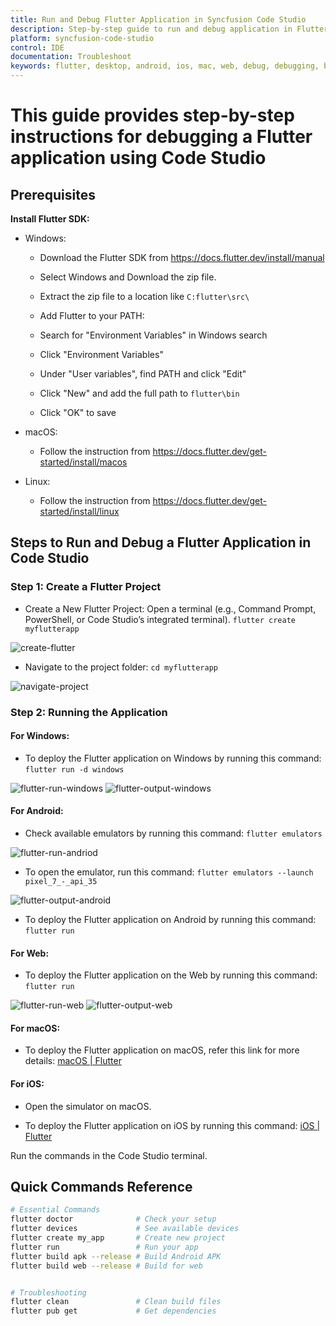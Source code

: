```yaml
---
title: Run and Debug Flutter Application in Syncfusion Code Studio
description: Step-by-step guide to run and debug application in Flutter Platforms using Syncfusion Code Studio's debugging features and tools.
platform: syncfusion-code-studio
control: IDE
documentation: Troubleshoot
keywords: flutter, desktop, android, ios, mac, web, debug, debugging, breakpoints, step-through, variables, watch, call-stack, output, troubleshoot, code-studio
---
```


# This guide provides step-by-step instructions for debugging a Flutter application using Code Studio

## Prerequisites

**Install Flutter SDK:**

- Windows:

    - Download the Flutter SDK from https://docs.flutter.dev/install/manual

    - Select Windows and Download the zip file.

    - Extract the zip file to a location like `C:flutter\src\`

    - Add Flutter to your PATH:

    - Search for "Environment Variables" in Windows search

    - Click "Environment Variables"

    - Under "User variables", find PATH and click "Edit"

    - Click "New" and add the full path to `flutter\bin`

    - Click "OK" to save

- macOS:

    - Follow the instruction from https://docs.flutter.dev/get-started/install/macos 

- Linux:
    - Follow the instruction from https://docs.flutter.dev/get-started/install/linux 

 

## Steps to Run and Debug a Flutter Application in Code Studio

### Step 1: Create a Flutter Project
- Create a New Flutter Project:
Open a terminal (e.g., Command Prompt, PowerShell, or Code Studio’s integrated terminal). 
`flutter create myflutterapp`

<img src="cross-platform-images/create-flutter.png" alt="create-flutter">

- Navigate to the project folder: `cd myflutterapp`

<img src="cross-platform-images/navigate-project.png" alt="navigate-project">

### Step 2: Running the Application
#### For Windows:

- To deploy the Flutter application on Windows by running this command: `flutter run -d windows`

<img src="cross-platform-images/flutter-run-windows.png" alt="flutter-run-windows">

<img src="cross-platform-images/flutter-output-windows.png" alt="flutter-output-windows">

#### For Android:

- Check available emulators by running this command: `flutter emulators`

<img src="cross-platform-images/flutter-run-android.png" alt="flutter-run-andriod">

- To open the emulator, run this command: `flutter emulators --launch pixel_7_-_api_35`

<img src="cross-platform-images/flutter-output-android.png" alt="flutter-output-android">

- To deploy the Flutter application on Android by running this command: `flutter run`

#### For Web:

- To deploy the Flutter application on the Web by running this command: `flutter run`

<img src="cross-platform-images/flutter-run-web.png" alt="flutter-run-web">

<img src="cross-platform-images/flutter-output-web.png" alt="flutter-output-web">

#### For macOS:

- To deploy the Flutter application on macOS, refer this link for more details: [macOS | Flutter](https://docs.flutter.dev/deployment/macos)

#### For iOS:

- Open the simulator on macOS.

- To deploy the Flutter application on iOS by running this command: [iOS | Flutter](https://docs.flutter.dev/deployment/ios)

Run the commands in the Code Studio terminal.
 
## Quick Commands Reference 
```bash
# Essential Commands
flutter doctor              # Check your setup
flutter devices             # See available devices
flutter create my_app       # Create new project
flutter run                 # Run your app
flutter build apk --release # Build Android APK
flutter build web --release # Build for web


# Troubleshooting
flutter clean               # Clean build files
flutter pub get             # Get dependencies
```